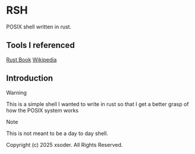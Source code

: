 # RSH

POSIX shell written in rust.

## Tools I referenced

[Rust Book](https://doc.rust-lang.org)
[Wikipedia](https://wikipedia.org)

## Introduction

> [!WARNING]
> This is a simple shell I wanted to write in rust so that I get a better grasp
> of how the POSIX system works

> [!NOTE]
> This is not meant to be a day to day shell.

Copyright (c) 2025 xsoder. All Rights Reserved.
